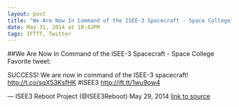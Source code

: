 ```yaml
---
layout: post
title: "We Are Now In Command of the ISEE-3 Spacecraft - Space College"
date: May 31, 2014 at 10:42PM
tags: IFTTT, Twitter
---
```

##We Are Now In Command of the ISEE-3 Spacecraft - Space College
Favorite tweet:

SUCCESS! We are now in command of the ISEE-3 spacecraft! http://t.co/sqX53KsfHK #ISEE3 http://ift.tt/1wu9ow4

— ISEE3 Reboot Project (@ISEE3Reboot) May 29, 2014
[link to source](http://ift.tt/1mMotE1) 
